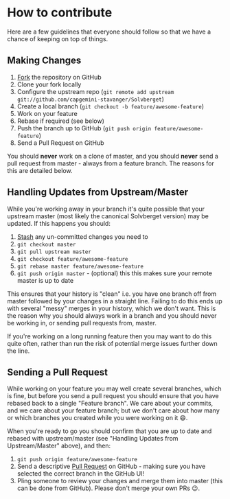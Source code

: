 # How to contribute

Here are a few guidelines that everyone should follow so that we have a chance of keeping on top of things.

## Making Changes

1. [Fork](http://help.github.com/forking/) the repository on GitHub
1. Clone your fork locally
1. Configure the upstream repo (`git remote add upstream git://github.com/capgemini-stavanger/Solvberget`)
1. Create a local branch (`git checkout -b feature/awesome-feature`)
1. Work on your feature
1. Rebase if required (see below)
1. Push the branch up to GitHub (`git push origin feature/awesome-feature`)
1. Send a Pull Request on GitHub

You should **never** work on a clone of master, and you should **never** send a pull request from master - always from a feature branch. The reasons for this are detailed below.

## Handling Updates from Upstream/Master

While you're working away in your branch it's quite possible that your upstream master (most likely the canonical Solvberget version) may be updated. If this happens you should:

1. [Stash](http://progit.org/book/ch6-3.html) any un-committed changes you need to
1. `git checkout master`
1. `git pull upstream master`
1. `git checkout feature/awesome-feature`
1. `git rebase master feature/awesome-feature`
1. `git push origin master` - (optional) this this makes sure your remote master is up to date

This ensures that your history is "clean" i.e. you have one branch off from master followed by your changes in a straight line. Failing to do this ends up with several "messy" merges in your history, which we don't want. This is the reason why you should always work in a branch and you should never be working in, or sending pull requests from, master.

If you're working on a long running feature then you may want to do this quite often, rather than run the risk of potential merge issues further down the line.

## Sending a Pull Request

While working on your feature you may well create several branches, which is fine, but before you send a pull request you should ensure that you have rebased back to a single "Feature branch". We care about your commits, and we care about your feature branch; but we don't care about how many or which branches you created while you were working on it :smile:.

When you're ready to go you should confirm that you are up to date and rebased with upstream/master (see "Handling Updates from Upstream/Master" above), and then:

1. `git push origin feature/awesome-feature`
1. Send a descriptive [Pull Request](http://help.github.com/pull-requests/) on GitHub - making sure you have selected the correct branch in the GitHub UI!
1. Pling someone to review your changes and merge them into master (this can be done from GitHub). Please don't merge your own PRs :wink:.
